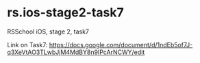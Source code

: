 # rs.ios-stage2-task7
RSSchool iOS, stage 2, task7

Link on Task7:
https://docs.google.com/document/d/1ndEb5of7J-q3XeVtAO3TLwbJjM4MdBY8n9IPcArNCWY/edit
